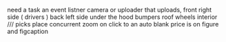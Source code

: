 need a task
an event listner camera
or uploader
that uploads, 
front
right side ( drivers )
back
left side 
under the hood
bumpers
roof
wheels
interior
///
picks place concurrent zoom on click to an auto blank
price is on figure and figcaption
